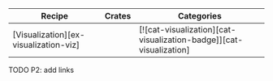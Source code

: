 | Recipe | Crates | Categories |
|--------|--------|------------|
| [Visualization][ex-visualization-viz] |  | [![cat-visualization][cat-visualization-badge]][cat-visualization] |

<div class="hidden">
TODO P2: add links
</div>
